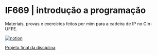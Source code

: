 # IF669 | introdução a programação
Materiais, provas e exercícios feitos por mim para a cadeira de IP no CIn-UFPE.

[![notion](https://img.shields.io/badge/Notion-000000?style=for-the-badge&logo=notion&logoColor=white)](https://nfeab.notion.site/IF669-IP-22d58cde5af942afba8e1a5b70b5ceda)

[Projeto final da disciplina](https://replit.com/@aerisandthieves/projeto-de-IP)
